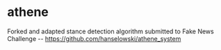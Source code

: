 # athene

Forked and adapted stance detection algorithm submitted to Fake News Challenge -- https://github.com/hanselowski/athene_system